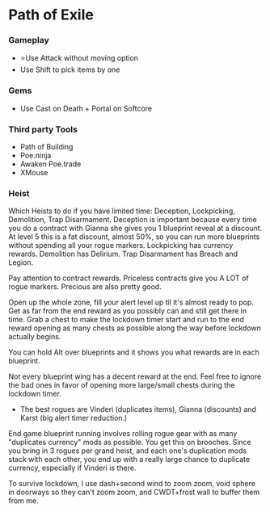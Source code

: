 # Path of Exile

### Gameplay

- ⭐Use Attack without moving option
- Use Shift to pick items by one

### Gems

- Use Cast on Death + Portal on Softcore

### Third party Tools

- Path of Building
- Poe.ninja
- Awaken Poe.trade
- XMouse

### Heist

Which Heists to do if you have limited time: Deception, Lockpicking, Demolition, Trap Disarmament. Deception is important because every time you do a contract with Gianna she gives you 1 blueprint reveal at a discount. At level 5 this is a fat discount, almost 50%, so you can run more blueprints without spending all your rogue markers. Lockpicking has currency rewards. Demolition has Delirium. Trap Disarmament has Breach and Legion.

Pay attention to contract rewards. Priceless contracts give you A LOT of rogue markers. Precious are also pretty good.

Open up the whole zone, fill your alert level up til it's almost ready to pop. Get as far from the end reward as you possibly can and still get there in time. Grab a chest to make the lockdown timer start and run to the end reward opening as many chests as possible along the way before lockdown actually begins.

You can hold Alt over blueprints and it shows you what rewards are in each blueprint.

Not every blueprint wing has a decent reward at the end. Feel free to ignore the bad ones in favor of opening more large/small chests during the lockdown timer.

- The best rogues are Vinderi (duplicates items), Gianna (discounts) and Karst (big alert timer reduction.)

End game blueprint running involves rolling rogue gear with as many "duplicates currency" mods as possible. You get this on brooches. Since you bring in 3 rogues per grand heist, and each one's duplication mods stack with each other, you end up with a really large chance to duplicate currency, especially if Vinderi is there.

To survive lockdown, I use dash+second wind to zoom zoom, void sphere in doorways so they can't zoom zoom, and CWDT+frost wall to buffer them from me.
